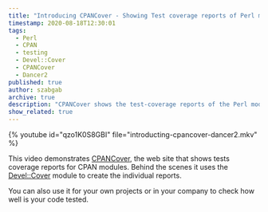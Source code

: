 ```yaml
---
title: "Introducing CPANCover - Showing Test coverage reports of Perl modules"
timestamp: 2020-08-18T12:30:01
tags:
  - Perl
  - CPAN
  - testing
  - Devel::Cover
  - CPANCover
  - Dancer2
published: true
author: szabgab
archive: true
description: "CPANCover shows the test-coverage reports of the Perl modules uploaded to CPAN."
show_related: true
---
```



{% youtube id="qzo1K0S8GBI" file="introducting-cpancover-dancer2.mkv" %}

This video demonstrates [CPANCover](http://cpancover.com/), the web site that shows tests coverage reports for CPAN modules.
Behind the scenes it uses the [Devel::Cover](https://metacpan.org/pod/Devel::Cover) module to create the individual reports.

You can also use it for your own projects or in your company to check how well is your code tested.

